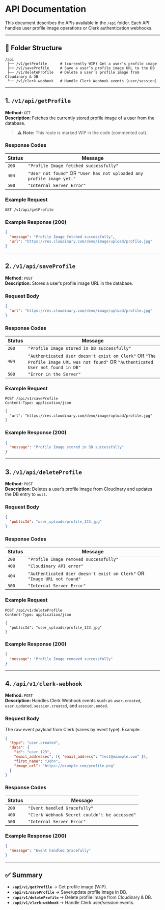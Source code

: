 # API Documentation

This document describes the APIs available in the `/api` folder. Each API handles user profile image operations or Clerk authentication webhooks.

---

## 📂 Folder Structure

```
/api
 ├── /v1/getProfile      # (currently WIP) Get a user’s profile image
 ├── /v1/saveProfile     # Save a user’s profile image URL to the DB
 ├── /v1/deleteProfile   # Delete a user’s profile image from Cloudinary & DB
 └── /v1/clerk-webhook   # Handle Clerk Webhook events (user/session)
```

---

## 1. `/v1/api/getProfile`

**Method:** `GET`  
**Description:** Fetches the currently stored profile image of a user from the database.

> ⚠️ **Note:** This route is marked WIP in the code (commented out).

### Response Codes

| Status | Message                                                                |
| ------ | ---------------------------------------------------------------------- |
| `200`  | `"Profile Image fetched successfully"`                                 |
| `404`  | `"User not found"` OR `"User has not uploaded any profile image yet."` |
| `500`  | `"Internal Server Error"`                                              |

### Example Request

```http
GET /v1/api/getProfile
```

### Example Response (200)

```json
{
  "message": "Profile Image fetched successfully",
  "url": "https://res.cloudinary.com/demo/image/upload/profile.jpg"
}
```

---

## 2. `/v1/api/saveProfile`

**Method:** `POST`  
**Description:** Stores a user’s profile image URL in the database.

### Request Body

```json
{
  "url": "https://res.cloudinary.com/demo/image/upload/profile.jpg"
}
```

### Response Codes

| Status | Message                                                                                                                            |
| ------ | ---------------------------------------------------------------------------------------------------------------------------------- |
| `200`  | `"Profile Image stored in DB successfully"`                                                                                        |
| `404`  | `"Authenticated User doesn't exist on Clerk"` OR `"The Profile Image URL was not found"` OR `"Authenticated User not found in DB"` |
| `500`  | `"Error in the Server"`                                                                                                            |

### Example Request

```http
POST /api/v1/saveProfile
Content-Type: application/json

{
  "url": "https://res.cloudinary.com/demo/image/upload/profile.jpg"
}
```

### Example Response (200)

```json
{
  "message": "Profile Image stored in DB successfully"
}
```

---

## 3. `/v1/api/deleteProfile`

**Method:** `POST`  
**Description:** Deletes a user’s profile image from Cloudinary and updates the DB entry to `null`.

### Request Body

```json
{
  "publicId": "user_uploads/profile_123.jpg"
}
```

### Response Codes

| Status | Message                                                                  |
| ------ | ------------------------------------------------------------------------ |
| `200`  | `"Profile Image removed successfully"`                                   |
| `400`  | `"Cloudinary API error"`                                                 |
| `404`  | `"Authenticated User doesn't exist on Clerk"` OR `"Image URL not found"` |
| `500`  | `"Internal Server Error"`                                                |

### Example Request

```http
POST /api/v1/deleteProfile
Content-Type: application/json

{
  "publicId": "user_uploads/profile_123.jpg"
}
```

### Example Response (200)

```json
{
  "message": "Profile Image removed successfully"
}
```

---

## 4. `/api/v1/clerk-webhook`

**Method:** `POST`  
**Description:** Handles Clerk Webhook events such as `user.created`, `user.updated`, `session.created`, and `session.ended`.

### Request Body

The raw event payload from Clerk (varies by event type). Example:

```json
{
  "type": "user.created",
  "data": {
    "id": "user_123",
    "email_addresses": [{ "email_address": "test@example.com" }],
    "first_name": "John",
    "image_url": "https://example.com/profile.png"
  }
}
```

### Response Codes

| Status | Message                                       |
| ------ | --------------------------------------------- |
| `200`  | `"Event handled Gracefully"`                  |
| `400`  | `"Clerk Webhook Secret couldn't be accessed"` |
| `500`  | `"Internal Server Error"`                     |

### Example Response (200)

```json
{
  "message": "Event handled Gracefully"
}
```

---

## ✅ Summary

- **`/api/v1/getProfile`** → Get profile image (WIP).
- **`/api/v1/saveProfile`** → Save/update profile image in DB.
- **`/api/v1/deleteProfile`** → Delete profile image from Cloudinary & DB.
- **`/api/v1/clerk-webhook`** → Handle Clerk user/session events.
